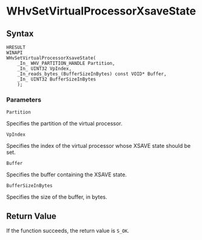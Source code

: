 # WHvSetVirtualProcessorXsaveState

## Syntax

```
HRESULT
WINAPI
WHvSetVirtualProcessorXsaveState(
    _In_ WHV_PARTITION_HANDLE Partition,
    _In_ UINT32 VpIndex,
    _In_reads_bytes_(BufferSizeInBytes) const VOID* Buffer,
    _In_ UINT32 BufferSizeInBytes
    );
```

### Parameters

`Partition`

Specifies the partition of the virtual processor.

`VpIndex`

Specifies the index of the virtual processor whose XSAVE state should be set.

`Buffer`

Specifies the buffer containing the XSAVE state.

`BufferSizeInBytes`

Specifies the size of the buffer, in bytes.

## Return Value

If the function succeeds, the return value is `S_OK`.
